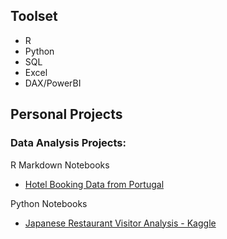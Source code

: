 ## Toolset
* R
* Python
* SQL
* Excel
* DAX/PowerBI

## Personal Projects

### Data Analysis Projects:
R Markdown Notebooks
* [Hotel Booking Data from Portugal](https://sergio-puno.github.io/Hotel-Booking-EDA/)


Python Notebooks
* [Japanese Restaurant Visitor Analysis - Kaggle](https://sergio-puno.github.io/Kaggle_Restaurant_EDA/)
